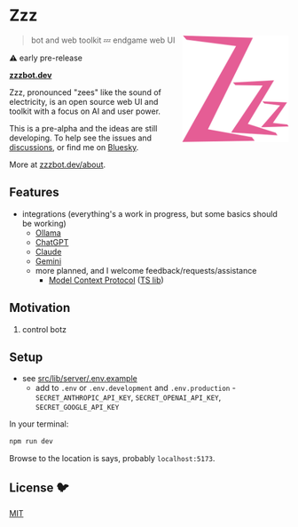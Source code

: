 # Zzz

[<img src="/static/logo.svg" alt="three sleepy z's" align="right" width="192" height="192">](https://www.zzzbot.dev/)

> bot and web toolkit 💤 endgame web UI

⚠️ early pre-release

**[zzzbot.dev](https://www.zzzbot.dev/)**

Zzz, pronounced "zees" like the sound of electricity,
is an open source web UI and toolkit with a focus on AI and user power.

This is a pre-alpha and the ideas are still developing.
To help see the issues and [discussions](https://github.com/ryanatkn/zzz/discussions),
or find me on [Bluesky](https://bsky.app/profile/ryanatkn.com).

More at [zzzbot.dev/about](https://www.zzzbot.dev/about).

## Features

- integrations (everything's a work in progress, but some basics should be working)
  - [Ollama](https://github.com/ollama/ollama)
  - [ChatGPT](https://github.com/openai/openai-node)
  - [Claude](https://github.com/anthropics/anthropic-sdk-typescript)
  - [Gemini](https://github.com/google-gemini/generative-ai-js)
  - more planned, and I welcome feedback/requests/assistance
    - [Model Context Protocol](https://modelcontextprotocol.io/) ([TS lib](https://github.com/modelcontextprotocol/typescript-sdk))

## Motivation

1. control botz

## Setup

- see [src/lib/server/.env.example](/src/lib/server/.env.example)
  - add to `.env` or `.env.development` and `.env.production` -
    `SECRET_ANTHROPIC_API_KEY`, `SECRET_OPENAI_API_KEY`, `SECRET_GOOGLE_API_KEY`

In your terminal:

```bash
npm run dev
```

Browse to the location is says, probably `localhost:5173`.

## License 🐦

[MIT](LICENSE)
